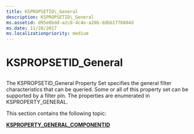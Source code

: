 ```yaml
---
title: KSPROPSETID\_General
description: KSPROPSETID\_General
ms.assetid: d95e0bdd-a2c8-4c4e-a20b-ddbb1776884d
ms.date: 11/28/2017
ms.localizationpriority: medium
---
```


# KSPROPSETID\_General


## <span id="ddk_kspropsetid_general_ks"></span><span id="DDK_KSPROPSETID_GENERAL_KS"></span>


The KSPROPSETID\_General Property Set specifies the general filter characteristics that can be queried. Some or all of this property set can be supported by a filter pin. The properties are enumerated in KSPROPERTY\_GENERAL.

This section contains the following topic:

[**KSPROPERTY\_GENERAL\_COMPONENTID**](ksproperty-general-componentid.md)

 

 






